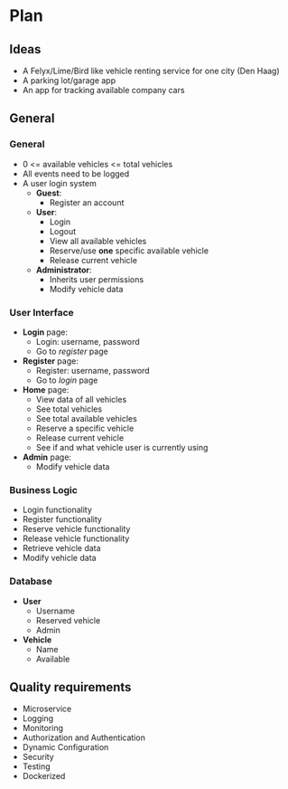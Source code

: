 # Plan

## Ideas
- A Felyx/Lime/Bird like vehicle renting service for one city (Den Haag)
- A parking lot/garage app
- An app for tracking available company cars

## General

### General
- 0 <= available vehicles <= total vehicles
- All events need to be logged
- A user login system
  - **Guest**:
    - Register an account
  - **User**:
    - Login
    - Logout
    - View all available vehicles
    - Reserve/use **one** specific available vehicle
    - Release current vehicle
  - **Administrator**:
    - Inherits user permissions
    - Modify vehicle data

### User Interface
- **Login** page:
  - Login: username, password
  - Go to *register* page
- **Register** page:
  - Register: username, password
  - Go to *login* page
- **Home** page:
  - View data of all vehicles
  - See total vehicles
  - See total available vehicles
  - Reserve a specific vehicle
  - Release current vehicle
  - See if and what vehicle user is currently using
- **Admin** page:
  - Modify vehicle data

### Business Logic
- Login functionality
- Register functionality
- Reserve vehicle functionality
- Release vehicle functionality
- Retrieve vehicle data
- Modify vehicle data

### Database
- **User**
  - Username
  - Reserved vehicle
  - Admin
- **Vehicle**
  - Name
  - Available

## Quality requirements
- Microservice
- Logging
- Monitoring
- Authorization and Authentication
- Dynamic Configuration
- Security
- Testing
- Dockerized
